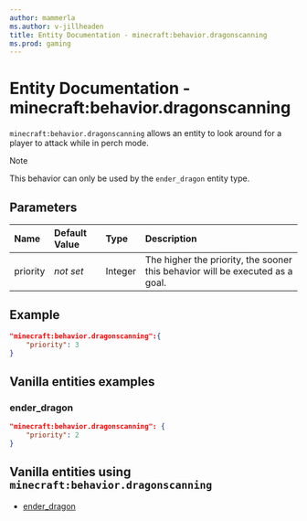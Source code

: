 ```yaml
---
author: mammerla
ms.author: v-jillheaden
title: Entity Documentation - minecraft:behavior.dragonscanning
ms.prod: gaming
---
```


# Entity Documentation - minecraft:behavior.dragonscanning

`minecraft:behavior.dragonscanning` allows an entity to look around for a player to attack while in perch mode.

> [!NOTE]
> This behavior can only be used by the `ender_dragon` entity type.

## Parameters

|Name |Default Value  |Type  |Description  |
|:----------|:----------|:----------|:----------|
|priority|*not set*|Integer|The higher the priority, the sooner this behavior will be executed as a goal.|

## Example

```json
"minecraft:behavior.dragonscanning":{
    "priority": 3
}
```

## Vanilla entities examples

### ender_dragon

```json
"minecraft:behavior.dragonscanning": {
    "priority": 2
}
```

## Vanilla entities using `minecraft:behavior.dragonscanning`

- [ender_dragon](../../../../Source/VanillaBehaviorPack_Snippets/entities/ender_dragon.md)
